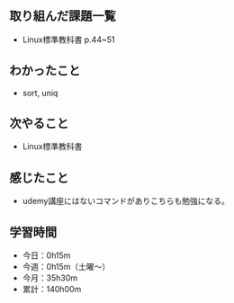   ## 取り組んだ課題一覧
- Linux標準教科書 p.44~51
## わかったこと
- sort, uniq
## 次やること
- Linux標準教科書
## 感じたこと
- udemy講座にはないコマンドがありこちらも勉強になる。
## 学習時間
- 今日：0h15m
- 今週：0h15m（土曜〜）
- 今月：35h30m
- 累計：140h00m
